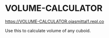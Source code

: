 # VOLUME-CALCULATOR
https://VOLUME-CALCULATOR.ojasmittal1.repl.co

Use this to calculate volume of any cuboid.
